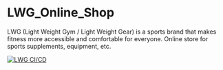 # LWG_Online_Shop
LWG (Light Weight Gym / Light Weight Gear) is a sports brand that makes fitness more accessible and comfortable for everyone. Online store for sports supplements, equipment, etc.

[![LWG CI/CD](https://github.com/Grohot9/LWG_Online_Shop/actions/workflows/django_ci_cd.yml/badge.svg)](https://github.com/Grohot9/LWG_Online_Shop/actions/workflows/django_ci_cd.yml)

